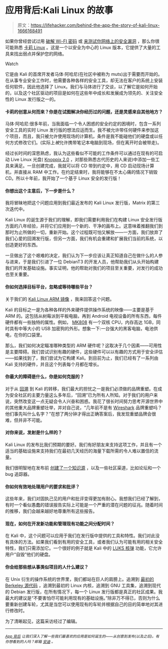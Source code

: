 # 应用背后:Kali Linux 的故事

> 原文：<https://lifehacker.com/behind-the-app-the-story-of-kali-linux-1666168491>

如果你曾经尝试过用 [破解 Wi-FI 密码](https://lifehacker.com/how-to-hack-your-own-network-and-beef-up-its-security-w-1649785071) 或 [来测试你网络上的安全漏洞](http://lifehacker.com/linux-security-distros-compared-tails-vs-kali-vs-qub-1658139404) ，那么你很可能熟悉 [卡莉 Linux](https://www.kali.org/) 。这是一个以安全为中心的 Linux 版本，它提供了大量的工具来找出弱点并保护您的网络。

Watch

它是由 Kali 的首席开发者马体·阿哈尼(在社区中被称为 muts)出于需要而开始的。在从事专业安全工作时，他需要各种各样的安全工具，却无法在客户的系统上安装任何软件，因此他选择了 Linux。我们与马体进行了交谈，以了解它是如何开始的，以及这个社区驱动的项目是如何在这些年中成长和发展成为领先的、关注安全性的 Linux 发行版之一的。

#### 卡莉的创意从何而来？你是在试图解决你经历过的问题，还是灵感来自其他地方？

马体·阿哈尼:很多年前，当我面临一个令人困惑的安全约定的困境时，包含一系列安全工具的实时 Linux 发行版的想法应运而生。我不被允许带任何硬件来参加这个项目，而且，我只被允许使用现场的计算机，条件是我不能碰他们的硬盘或以任何方式修改它们。(实际上*被*允许携带笔记本电脑到现场，但在离开时会被带走)。

经过长时间的深思熟虑，我认为这些看似不可能的工作条件可以通过在现有的可启动 Live Linux 光盘( [Knoppix 2.0](http://www.knoppix.org/) ，对那些熟悉古代历史的人来说)中添加一些工具来满足。一旦创建完成，我就可以将 CD 带到约定中，用 CD 启动现场计算机，并直接从 RAM 中工作。在约定结束时，我将能够在不太心痛的情况下销毁 CD。所以十年前，我开始了一个基于 Linux 安全的发行版！

#### 你想出这个主意后，下一步是什么？

我将冒昧地把这个问题应用到我们最近发布的 Kali Linux 发行版，Matrix 的第三次迭代中。

Kali Linux 的诞生源于我们的理解，即我们需要利用我们在构建 Linux 安全发行版方面的八年经验，并将它们应用到一个新的、干净的画布上。这意味着推翻我们到那时为止所做的一切，重新开始。这个过程既可怕又解放——一方面，我们放弃了我们心爱的回溯发行版，但另一方面，我们有机会重建和扩展我们当前的系统，以创造更好的东西。

一旦做出了这个艰难的决定，我们认为下一步应该让真正知道自己在做什么的人参与进来，于是我们引进了一位 DebianT3 的开发人员，他帮助我们从头开始构建我们的开发基础设施。事实证明，他的帮助对我们的项目至关重要，对发行的成功也至关重要。

#### 你如何选择目标平台，忽略或等待哪些平台？

关于我们的 [Kali Linux ARM 镜像](https://www.offensive-security.com/kali-linux-vmware-arm-image-download/) ，我来回答这个问题。

Kali 的目标之一是为各种各样的外来硬件提供操作系统的映像——主要是基于 ARM 的。这包括从树莓派到平板电脑，再到 Android 电视设备的所有东西，每件硬件都有一些独特的属性。例如， [MK808](http://docs.kali.org/armel-armhf/install-kali-arm-on-ss808) 有一个双核 CPU，内存高达 1GB，同时具有中等大小的 USB 加密狗的外形。想象一下:一台强大的黑客电脑，电池供电，在你的口袋里。

那么，我们如何决定瞄准哪种类型的 ARM 硬件呢？这取决于几个因素——可用性是主要障碍。我们尝试识别有趣的硬件，这些硬件可以以有趣的方式用于安全评估——如果找到了，我们尝试为它构建 Kali。到目前为止，我们已经有了一系列由 Kali 支持的硬件，并且这个列表每个月都在增长。

#### 你最大的障碍是什么，你是如何克服的？

对于从 [回溯](http://www.backtrack-linux.org/) 到 Kali 的转移，我们最大的担忧之一是我们必须做的品牌重塑。在成为安全社区的主要力量这么多年后，“回溯”已为所有人所知。对于我们的用户来说，突然改变这一点无疑会令人兴奋和困惑。我花了很长时间努力思考开源世界中的其他重大品牌重塑壮举，并对自己说，“几年前不是有 [Wireshark](https://www.wireshark.org/) 品牌重塑吗？他们事先叫什么名字？”在想了两分钟才得出正确答案后，我发现重塑品牌会很难，但并非不可能。

#### 对你来说，发射是什么样的？

Kali Linux 的发布比我们预期的要好。我们有好朋友来支持这项工作，并且有一个适当的基础设施来支持我们在最初几天经历的海量下载所需的令人难以置信的流量。

我们很明智地在发布前 [创建了一个知识源](http://docs.kali.org) ，以及一些社区渠道，比如论坛和一个 bug 追踪器。

#### 你如何有效地处理用户的要求和批评？

这些年来，我们对固执己见的用户和批评变得更加有耐心。我想我们已经了解到，有时一个看似愚蠢的错误报告实际上可能是一个严重的潜在问题的征兆。随着时间的推移，我们会越来越好地尊重所有这些报告。

#### 现在，如何在开发新功能和管理现有功能之间分配时间？

在 Kali 中，这个问题可以应用于我们在发行版中提供的工具和特性。我们对此没有具体的方法。如果我们看到有用的安全工具，或者我们认为可能有用的相关安全特性，我们只需添加它。一个很好的例子就是 Kali 中的 [LUKS 核弹](https://www.kali.org/how-to/emergency-self-destruction-luks-kali/) 功能，它允许用户“自毁”他们的硬盘。

#### 你会给那些想从事类似项目的人什么建议？

在 Unix 衍生的操作系统的世界里，我们都站在巨人的肩膀上。追溯到 [最初的 Berkeley 源代码](http://en.wikipedia.org/wiki/Berkeley_Software_Distribution) ，追溯到最初的 Linux 内核，追溯到 GNU 工具集，追溯到现代的 Debian 发行版，在所有情况下，每一个 Linux 发行版都是真正的社区成果。我最大的建议是“不要害怕尽可能利用现有的基础设施。”除非万不得已，否则为什么要重新创建车轮，尤其是当您可以使用现有的车轮并根据自己的目的简单地对其进行修改时。

为了清晰起见，这篇采访经过了编辑。

* * *

<small></small>*[<small>*App 背后*</small>](http://lifehacker.com/behindtheapp) <small>*让我们深入了解一些我们最喜欢的应用是如何诞生的——从创意到发布(以及之后)。有你想看到的人吗？邮箱*</small> [<small>*安迪*</small>](mailto:andy@lifehacker.com) <small>*。*</small>*